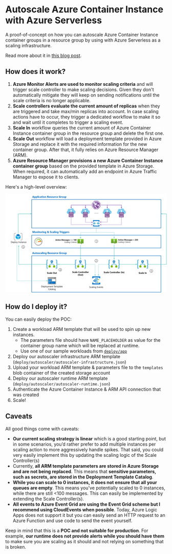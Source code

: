 # Autoscale Azure Container Instance with Azure Serverless

A proof-of-concept on how you can autoscale Azure Container Instance container groups in a resource group by using with Azure Serverless as a scaling infrastructure.

Read more about it in [this blog post](https://blog.tomkerkhove.be/2021/01/02/autoscaling-azure-container-instances-with-azure-serverless/).

## How does it work?

1. **Azure Monitor Alerts are used to monitor scaling criteria** and will trigger scale controller to make scaling decisions. Given they don't automatically mitigate they will keep on sending notifications until the scale criteria is no longer applicable.
2. **Scale controllers evaluate the current amount of replicas** when they are triggered and take max/min replicas into account. In case scaling actions have to occur, they trigger a dedicated workflow to make it so and wait until it completes to trigger a scaling event.
3. **Scale In** workflow queries the current amount of Azure Container Instance container group in the resource group and delete the first one.
4. **Scale Out** workflow will load a deployment template provided in Azure Storage and replace it with the required information for the new container group. After that, it fully relies on Azure Resource Manager (ARM).
5. **Azure Resource Manager provisions a new Azure Container Instance container group** based on the provided template in Azure Storage. When required, it can automatically add an endpoint in Azure Traffic Manager to expose it to clients.

Here's a high-level overview:

![Overview](./media/overview.png)

## How do I deploy it?

You can easily deploy the POC:

1. Create a workload ARM template that will be used to spin up new instances.
    - The parameters file should have `NAME_PLACEHOLDER` as value for the container group name which will be replaced at runtime.
    - Use one of our sample workloads from [`deploy/app`](deploy/app/README.md)
2. Deploy our autoscaler infrastructure ARM template (`deploy/autoscaler/autoscaler-infrastructure.json`)
3. Upload your workload ARM template & parameters file to the `templates` blob container of the created storage account
4. Deploy our autoscaler runtime ARM template (`deploy/autoscaler/autoscaler-runtime.json`)
5. Authenticate the Azure Container Instance & ARM API connection that was created
6. Scale!

## Caveats

All good things come with caveats:

- **Our current scaling strategy is linear** which is a good starting point, but in some scenarios, you’d rather prefer to add multiple instances per scaling action to more aggressively handle spikes. That said, you could very easily implement this by updating the scaling logic of the Scale Controller(s)
- Currently, **all ARM template parameters are stored in Azure Storage and are not being replaced**. This means that **sensitive parameters, such as secrets, are stored in the Deployment Template Catalog**.
- **While you can scale to 0 instances, it does not ensure that all your queues are empty**. This means you’ve potentially scaled to 0 instances, while there are still <100 messages. This can easily be implemented by extending the Scale Controller(s).
- **All events to Azure Event Grid are using the Event Grid scheme but I recommend using CloudEvents when possible**. Today, Azure Logic Apps does not support it but you can easily send an HTTP request to an Azure Function and use code to send the event yourself.

Keep in mind that this is a **POC and not suitable for production**. For example, **our runtime does not provide alerts while you should have them** to make sure you are scaling as it should and not relying on something that is broken.
